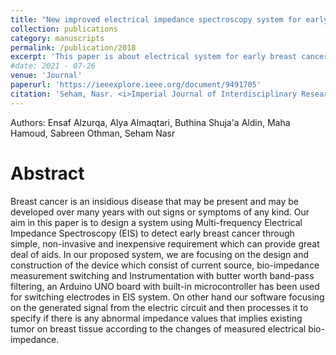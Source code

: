 ```yaml
---
title: "New improved electrical impedance spectroscopy system for early breast cancer detection"
collection: publications
category: manuscripts
permalink: /publication/2018
excerpt: 'This paper is about electrical system for early breast cancer detection'
#date: 2021 - 07-26
venue: 'Journal'
paperurl: 'https://ieeexplore.ieee.org/document/9491705'
citation: 'Seham, Nasr. <i>Imperial Journal of Interdisciplinary Research</i>.'
---
```

Authors: Ensaf Alzurqa, Alya Almaqtari, Buthina Shuja'a Aldin, Maha Hamoud, Sabreen Othman, Seham Nasr

# Abstract
Breast cancer is an insidious disease that may be present and may be developed over many years with out signs or symptoms of any kind. Our aim in this paper is to design a system using Multi-frequency Electrical Impedance Spectroscopy (EIS) to detect early breast cancer through simple, non-invasive and inexpensive requirement which can provide great deal of aids. In our proposed system, we are focusing on the design and construction of the device which consist of current source, bio-impedance measurement switching and Instrumentation with butter worth band-pass filtering, an Arduino UNO board with built-in microcontroller has been used for switching electrodes in EIS system. On other hand our software focusing on the generated signal from the electric circuit and then processes it to specify if there is any abnormal impedance values that implies existing tumor on breast tissue according to the changes of measured electrical bio-impedance.